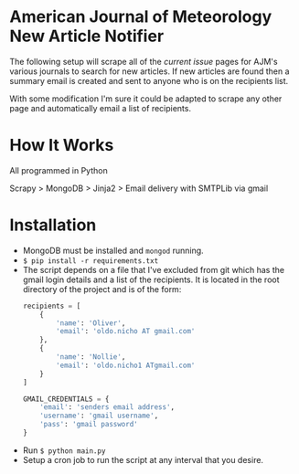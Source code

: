 # American Journal of Meteorology New Article Notifier

The following setup will scrape all of the *current issue* pages for AJM's various journals to search for new articles. If new articles are found then a summary email is created and sent to anyone who is on the recipients list.

With some modification I'm sure it could be adapted to scrape any other page and automatically email a list of recipients.

# How It Works

All programmed in Python

Scrapy > MongoDB > Jinja2 > Email delivery with SMTPLib via gmail

# Installation

* MongoDB must be installed and `mongod` running.
* `$ pip install -r requirements.txt`
* The script depends on a file that I've excluded from git which has the gmail login details and a list of the recipients. It is located in the root directory of the project and is of the form:
  ```python
  recipients = [
      {
          'name': 'Oliver',
          'email': 'oldo.nicho AT gmail.com'
      },
      {
          'name': 'Nollie',
          'email': 'oldo.nicho1 ATgmail.com'
      }
  ]

  GMAIL_CREDENTIALS = {
      'email': 'senders email address',
      'username': 'gmail username',
      'pass': 'gmail password'
  }
  ```
* Run `$ python main.py`
* Setup a cron job to run the script at any interval that you desire.
